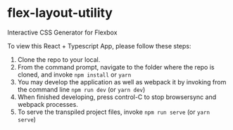 # flex-layout-utility
Interactive CSS Generator for Flexbox

To view this React + Typescript App, please follow these steps:

1. Clone the repo to your local.
2. From the command prompt, navigate to the folder where the repo is cloned, and invoke `npm install` or `yarn`
3. You may develop the application as well as webpack it by invoking from the command line `npm run dev` (or `yarn dev`)
4. When finished developing, press control-C to stop browsersync and webpack processes.
5. To serve the transpiled project files, invoke `npm run serve` (or `yarn serve`)
